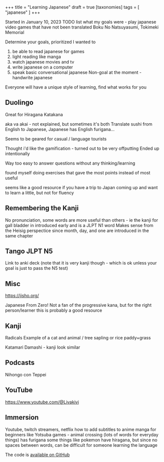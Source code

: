 +++
title = "Learning Japanese"
draft = true
[taxonomies]
tags = [ "japanese" ]
+++
 
 
Started in January 10, 2023
TODO list what my goals were - play japanese video games that have not been translated
  Boku No Natsuyasumi, Tokimeki Memorial

Determine your goals, prioritized I wanted to
1) be able to read japanese for games
2) light reading like manga
3) watch japanese movies and tv
4) write japanese on a computer
5) speak basic conversational japanese
Non-goal at the moment - handwrite japanese


Everyone will have a unique style of learning, find what works for you


## Duolingo

Great for Hiragana Katakana

aka va akai - not explained, but sometimes it's both
Translate sushi from English to Japanese, Japanese has English furigana...

Seems to be geared for casual / language tourists

Thought i'd like the gamification - turned out to be very offputting
Ended up intentionally 

Way too easy to answer questions without any thinking/learning

found myself doing exercises that gave the most points instead of most useful


seems like a good resource if you have a trip to Japan coming up and want to learn a little, but not for fluency


## Remembering the Kanji
No pronunciation, some words are more useful than others - ie the kanji for gall bladder in introduced early and is a JLPT N1 word
Makes sense from the Heisig perspectice since month, day, and one are introduced in the same chapter

## Tango JLPT N5
Link to anki deck (note that it is very kanji though - which is ok unless your goal is just to pass the N5 test)



## Misc
https://jisho.org/

Japanese From Zero!
  Not a fan of the progressive kana, but for the right person/learner this is probably a good resource

## Kanji

Radicals
Example of a cat and animal / tree sapling or rice paddy+grass


Katamari Damashi - kanji look similar

## Podcasts
Nihongo con Teppei
 
 

## YouTube
https://www.youtube.com/@Livakivi

## Immersion

Youtube, twitch streamers, netflix
how to add subtitles to anime
manga for beginners like Yotsuba
games - animal crossing (lots of words for everyday things) has furigana
  some things like pokemon have hiragana, but since no spaces between words, can be difficult for someone learning the language


The code is [available on GitHub](https://github.com/wtfleming/pong-cljs)
